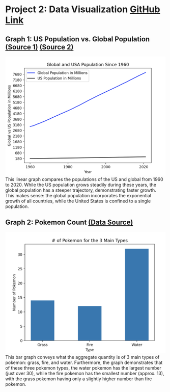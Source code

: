 # Project 2: Data Visualization [GitHub Link](https://github.com/mikeizbicki/cmc-csci040/tree/2022fall/project_02)

## Graph 1: US Population vs. Global Population [(Source 1)](https://www.kaggle.com/datasets/jarredpriester/global-population?resource=download) [(Source 2)](https://fred.stlouisfed.org/series/POPTOTUSA647NWDB)
![Population Comparison](Population.png)
This linear graph compares the populations of the US and global from 1960 to 2020. While the US population grows steadily during these years, the global population has a steeper trajectory, demonstrating faster growth. This makes sense: the global population incorporates the exponential growth of all countries, while the United States is confined to a single population. 

## Graph 2: Pokemon Count [(Data Source)](https://raw.githubusercontent.com/Biuni/PokemonGO-Pokedex/master/pokedex.json)
![Pokemon Comparison](Pokemon.png)
This bar graph conveys what the aggregate quantity is of 3 main types of pokemon: grass, fire, and water. Furthermore, the graph demonstrates that of these three pokemon types, the water pokemon has the largest number (just over 30), while the fire pokemon has the smallest number (approx. 13), with the grass pokemon having only a slightly higher number than fire pokemon. 